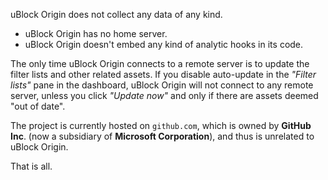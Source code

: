 uBlock Origin does not collect any data of any kind.

- uBlock Origin has no home server.
- uBlock Origin doesn't embed any kind of analytic hooks in its code.

The only time uBlock Origin connects to a remote server is to update the filter lists and other related assets. If you disable auto-update in the _"Filter lists"_ pane in the dashboard, uBlock Origin will not connect to any remote server, unless you click _"Update now"_ and only if there are assets deemed "out of date".

The project is currently hosted on `github.com`, which is owned by **GitHub Inc**. (now a subsidiary of **Microsoft Corporation**), and thus is unrelated to uBlock Origin.

That is all.